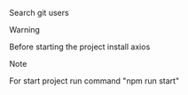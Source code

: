 Search git users

> [!WARNING]
> Before starting the project install axios

> [!NOTE]
> For start project run command "npm run start"
